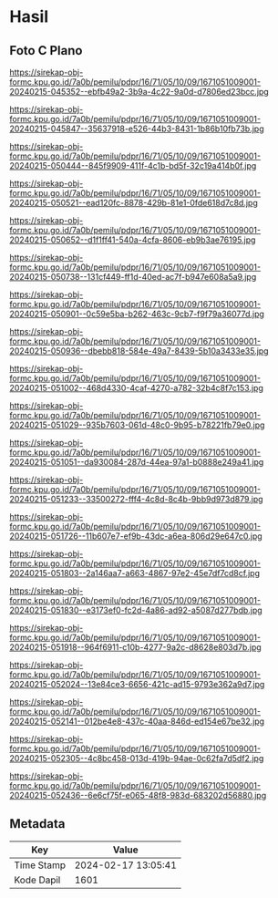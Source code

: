 # Hasil

## Foto C Plano

https://sirekap-obj-formc.kpu.go.id/7a0b/pemilu/pdpr/16/71/05/10/09/1671051009001-20240215-045352--ebfb49a2-3b9a-4c22-9a0d-d7806ed23bcc.jpg

https://sirekap-obj-formc.kpu.go.id/7a0b/pemilu/pdpr/16/71/05/10/09/1671051009001-20240215-045847--35637918-e526-44b3-8431-1b86b10fb73b.jpg

https://sirekap-obj-formc.kpu.go.id/7a0b/pemilu/pdpr/16/71/05/10/09/1671051009001-20240215-050444--845f9909-411f-4c1b-bd5f-32c19a414b0f.jpg

https://sirekap-obj-formc.kpu.go.id/7a0b/pemilu/pdpr/16/71/05/10/09/1671051009001-20240215-050521--ead120fc-8878-429b-81e1-0fde618d7c8d.jpg

https://sirekap-obj-formc.kpu.go.id/7a0b/pemilu/pdpr/16/71/05/10/09/1671051009001-20240215-050652--d1f1ff41-540a-4cfa-8606-eb9b3ae76195.jpg

https://sirekap-obj-formc.kpu.go.id/7a0b/pemilu/pdpr/16/71/05/10/09/1671051009001-20240215-050738--131cf449-ff1d-40ed-ac7f-b947e608a5a9.jpg

https://sirekap-obj-formc.kpu.go.id/7a0b/pemilu/pdpr/16/71/05/10/09/1671051009001-20240215-050901--0c59e5ba-b262-463c-9cb7-f9f79a36077d.jpg

https://sirekap-obj-formc.kpu.go.id/7a0b/pemilu/pdpr/16/71/05/10/09/1671051009001-20240215-050936--dbebb818-584e-49a7-8439-5b10a3433e35.jpg

https://sirekap-obj-formc.kpu.go.id/7a0b/pemilu/pdpr/16/71/05/10/09/1671051009001-20240215-051002--468d4330-4caf-4270-a782-32b4c8f7c153.jpg

https://sirekap-obj-formc.kpu.go.id/7a0b/pemilu/pdpr/16/71/05/10/09/1671051009001-20240215-051029--935b7603-061d-48c0-9b95-b78221fb79e0.jpg

https://sirekap-obj-formc.kpu.go.id/7a0b/pemilu/pdpr/16/71/05/10/09/1671051009001-20240215-051051--da930084-287d-44ea-97a1-b0888e249a41.jpg

https://sirekap-obj-formc.kpu.go.id/7a0b/pemilu/pdpr/16/71/05/10/09/1671051009001-20240215-051233--33500272-fff4-4c8d-8c4b-9bb9d973d879.jpg

https://sirekap-obj-formc.kpu.go.id/7a0b/pemilu/pdpr/16/71/05/10/09/1671051009001-20240215-051726--11b607e7-ef9b-43dc-a6ea-806d29e647c0.jpg

https://sirekap-obj-formc.kpu.go.id/7a0b/pemilu/pdpr/16/71/05/10/09/1671051009001-20240215-051803--2a146aa7-a663-4867-97e2-45e7df7cd8cf.jpg

https://sirekap-obj-formc.kpu.go.id/7a0b/pemilu/pdpr/16/71/05/10/09/1671051009001-20240215-051830--e3173ef0-fc2d-4a86-ad92-a5087d277bdb.jpg

https://sirekap-obj-formc.kpu.go.id/7a0b/pemilu/pdpr/16/71/05/10/09/1671051009001-20240215-051918--964f6911-c10b-4277-9a2c-d8628e803d7b.jpg

https://sirekap-obj-formc.kpu.go.id/7a0b/pemilu/pdpr/16/71/05/10/09/1671051009001-20240215-052024--13e84ce3-6656-421c-ad15-9793e362a9d7.jpg

https://sirekap-obj-formc.kpu.go.id/7a0b/pemilu/pdpr/16/71/05/10/09/1671051009001-20240215-052141--012be4e8-437c-40aa-846d-ed154e67be32.jpg

https://sirekap-obj-formc.kpu.go.id/7a0b/pemilu/pdpr/16/71/05/10/09/1671051009001-20240215-052305--4c8bc458-013d-419b-94ae-0c62fa7d5df2.jpg

https://sirekap-obj-formc.kpu.go.id/7a0b/pemilu/pdpr/16/71/05/10/09/1671051009001-20240215-052436--6e6cf75f-e065-48f8-983d-683202d56880.jpg


## Metadata

| Key        | Value               |
| ---------- | ------------------- |
| Time Stamp | 2024-02-17 13:05:41 |
| Kode Dapil | 1601                |



